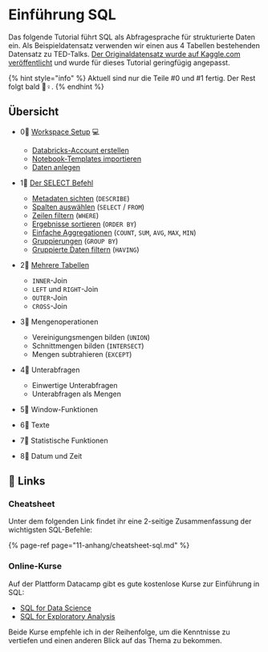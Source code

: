 # Einführung SQL

Das folgende Tutorial führt SQL als Abfragesprache für strukturierte Daten ein. Als Beispieldatensatz verwenden wir einen aus 4 Tabellen bestehenden Datensatz zu TED-Talks. [Der Originaldatensatz wurde auf Kaggle.com veröffentlicht](https://www.kaggle.com/goweiting/ted-talks-transcript) und wurde für dieses Tutorial geringfügig angepasst.

{% hint style="info" %}
Aktuell sind nur die Teile \#0 und \#1 fertig. Der Rest folgt bald 👷♀.
{% endhint %}

## Übersicht

* 0⃣ [Workspace Setup](../../../introduction-to-sql/workspace-setup-for-sql.md) 💻 
  * [Databricks-Account erstellen](../../../introduction-to-sql/workspace-setup-for-sql.md#databricks-account-erstellen)
  * [Notebook-Templates importieren](../../../introduction-to-sql/workspace-setup-for-sql.md#notebook-templates-importieren)
  * [Daten anlegen](../../../introduction-to-sql/workspace-setup-for-sql.md#daten-anlegen) 
* 1⃣ [Der SELECT Befehl](1-der-select-befehl.md)
  * [Metadaten sichten](../../../introduction-to-sql/metadaten-sichten.md) \(`DESCRIBE`\)
  * [Spalten auswählen](../../../introduction-to-sql/spalten-auswaehlen.md) \(`SELECT` / `FROM`\)
  * [Zeilen filtern](../../../introduction-to-sql/zeilen-filtern.md) \(`WHERE`\)
  * [Ergebnisse sortieren](../../../introduction-to-sql/ergebnisse-sortieren.md) \(`ORDER BY`\)
  * [Einfache Aggregationen](../../../introduction-to-sql/einfache-aggregationen.md) \(`COUNT`, `SUM`, `AVG`, `MAX`, `MIN`\)
  * [Gruppierungen](../../../introduction-to-sql/gruppierungen.md) \(`GROUP BY`\)
  * [Gruppierte Daten filtern](../../../introduction-to-sql/gruppierte-daten-filtern.md) \(`HAVING`\) 
* 2⃣ [Mehrere Tabellen](2-mehrere-tabellen.md)
  * `INNER`-Join
  * `LEFT` und `RIGHT`-Join
  * `OUTER`-Join
  * `CROSS`-Join 
* 3⃣ Mengenoperationen

  * Vereinigungsmengen bilden \(`UNION`\)
  * Schnittmengen bilden \(`INTERSECT`\)
  * Mengen subtrahieren \(`EXCEPT`\)

* 4⃣ Unterabfragen
  * Einwertige Unterabfragen
  * Unterabfragen als Mengen 
* 5⃣ Window-Funktionen
* 6⃣ Texte
* 7⃣ Statistische Funktionen
* 8⃣ Datum und Zeit

## 🔗 Links

### Cheatsheet

Unter dem folgenden Link findet ihr eine 2-seitige Zusammenfassung der wichtigsten SQL-Befehle: 

{% page-ref page="11-anhang/cheatsheet-sql.md" %}

### Online-Kurse

Auf der Plattform Datacamp gibt es gute kostenlose Kurse zur Einführung in SQL:

* [SQL for Data Science](https://campus.datacamp.com/courses/intro-to-sql-for-data-science)
* [SQL for Exploratory Analysis](https://campus.datacamp.com/courses/sql-for-exploratory-data-analysis/)

Beide Kurse empfehle ich in der Reihenfolge, um die Kenntnisse zu vertiefen und einen anderen Blick auf das Thema zu bekommen.

